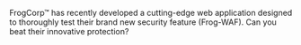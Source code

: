 FrogCorp™ has recently developed a cutting-edge web application designed to thoroughly test their brand new security feature (Frog-WAF). Can you beat their innovative protection?
